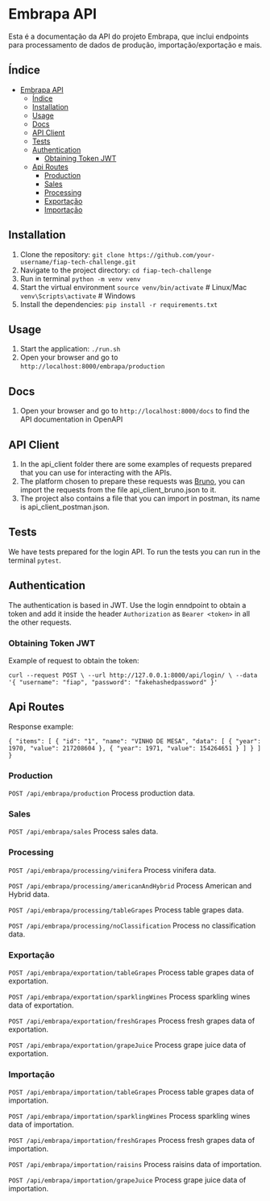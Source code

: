 # Embrapa API

Esta é a documentação da API do projeto Embrapa, que inclui endpoints para processamento de dados de produção, importação/exportação e mais.

## Índice

- [Embrapa API](#embrapa-api)
  - [Índice](#índice)
  - [Installation](#installation)
  - [Usage](#usage)
  - [Docs](#docs)
  - [API Client](#api-client)
  - [Tests](#tests)
  - [Authentication](#authentication)
    - [Obtaining Token JWT](#obtaining-token-jwt)
  - [Api Routes](#api-routes)
    - [Production](#production)
    - [Sales](#sales)
    - [Processing](#processing)
    - [Exportação](#exportação)
    - [Importação](#importação)

## Installation

1. Clone the repository: `git clone https://github.com/your-username/fiap-tech-challenge.git`
2. Navigate to the project directory: `cd fiap-tech-challenge`
3. Run in terminal `python -m venv venv`
4. Start the virtual environment `source venv/bin/activate`  # Linux/Mac
                                 `venv\Scripts\activate`  # Windows
5. Install the dependencies: `pip install -r requirements.txt`

## Usage

1. Start the application: `./run.sh`
2. Open your browser and go to `http://localhost:8000/embrapa/production`

## Docs

1. Open your browser and go to `http://localhost:8000/docs` to find the API documentation in OpenAPI

## API Client

1. In the api_client folder there are some examples of requests prepared that you can use for interacting with the APIs.
2. The platform chosen to prepare these requests was [Bruno](https://github.com/usebruno/bruno), you can import the requests from the file api_client_bruno.json to it.
3. The project also contains a file that you can import in postman, its name is api_client_postman.json.

## Tests

We have tests prepared for the login API.
To run the tests you can run in the terminal `pytest`.

## Authentication

The authentication is based in JWT. Use the login enndpoint to obtain a token and add it inside the header `Authorization` as `Bearer <token>` in all the other requests.

### Obtaining Token JWT

Example of request to obtain the token:

`curl --request POST \
  --url http://127.0.0.1:8000/api/login/ \
  --data '{
  "username": "fiap",
  "password": "fakehashedpassword"
}'`

## Api Routes

Response example:

`{
  "items": [
    {
      "id": "1",
      "name": "VINHO DE MESA",
      "data": [
        {
          "year": 1970,
          "value": 217208604
        },
        {
          "year": 1971,
          "value": 154264651
        }
      ]
    }
  ]
}`

### Production

`POST /api/embrapa/production`
Process production data.

### Sales

`POST /api/embrapa/sales`
Process sales data.

### Processing

`POST /api/embrapa/processing/vinifera`
Process vinifera data.

`POST /api/embrapa/processing/americanAndHybrid`
Process American and Hybrid data.

`POST /api/embrapa/processing/tableGrapes`
Process table grapes data.

`POST /api/embrapa/processing/noClassification`
Process no classification data.

### Exportação

`POST /api/embrapa/exportation/tableGrapes`
Process table grapes data of exportation.

`POST /api/embrapa/exportation/sparklingWines`
Process sparkling wines data of exportation.

`POST /api/embrapa/exportation/freshGrapes`
Process fresh grapes data of exportation.

`POST /api/embrapa/exportation/grapeJuice`
Process grape juice data of exportation.

### Importação

`POST /api/embrapa/importation/tableGrapes`
Process table grapes data of importation.

`POST /api/embrapa/importation/sparklingWines`
Process sparkling wines data of importation.

`POST /api/embrapa/importation/freshGrapes`
Process fresh grapes data of importation.

`POST /api/embrapa/importation/raisins`
Process raisins data of importation.

`POST /api/embrapa/importation/grapeJuice`
Process grape juice data of importation.
